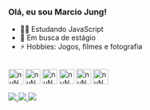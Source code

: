 ### Olá, eu sou Marcio Jung!

- 👨‍🎓 Estudando JavaScript
- 👯 Em busca de estágio
- ⚡ Hobbies: Jogos, filmes e fotografia

<div style="display inline_block"><br> 
<img align=center height="30" widht="40" alt="nuNojs" src="https://cdn.jsdelivr.net/gh/devicons/devicon/icons/javascript/javascript-original.svg"/>
<img align=center height="30" widht="40" alt="nuNoReact" src="https://cdn.jsdelivr.net/gh/devicons/devicon/icons/react/react-original.svg" />
<img align=center height="30" widht="40" alt="nuNoHtml" src="https://cdn.jsdelivr.net/gh/devicons/devicon/icons/html5/html5-original.svg" />
<img align=center height="30" widht="40" alt="nuNoCss" src="https://cdn.jsdelivr.net/gh/devicons/devicon/icons/css3/css3-original.svg" />
<img align=center height="30" widht="40" alt="nuNoMysql" src="https://cdn.jsdelivr.net/gh/devicons/devicon/icons/mysql/mysql-original.svg" />
  <img align=center height="30" widht="40" alt="nuNoMysql" src="https://cdn.jsdelivr.net/gh/devicons/devicon/icons/php/php-original.svg" />
<div/>
<br>
<div style="display inline_block">
<a href="https://www.linkedin.com/in/marcio-antonio-jung-machado-junior-8bb965150/" target="_blank"> <img src="https://img.shields.io/badge/LinkedIn-0077B5?style=for-the-badge&logo=linkedin&logoColor=white" target="_blank"> </a>
<a href="instagram.com/nunojungz" target="_blank"> <img src="https://img.shields.io/badge/Instagram-E4405F?style=for-the-badge&logo=instagram&logoColor=white" target="_blank"> </a>
<a href="twitch.tv/nunojung" target="_blank"> <img src="https://img.shields.io/badge/Twitch-9146FF?style=for-the-badge&logo=twitch&logoColor=white" target="_blank"> </a>
</div>
